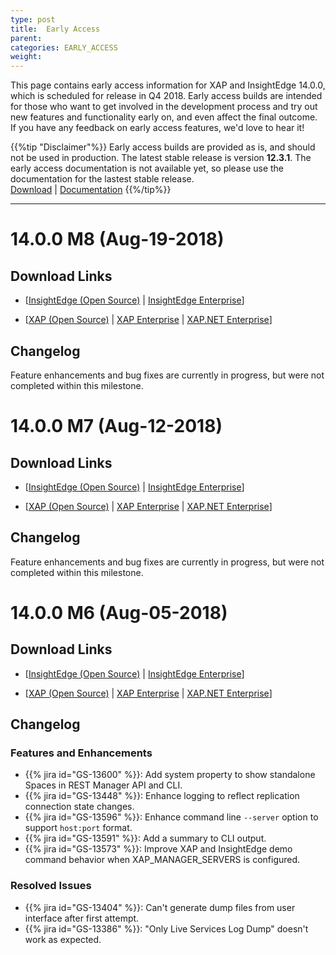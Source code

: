 ```yaml
---
type: post
title:  Early Access
parent:
categories: EARLY_ACCESS
weight:
---
```


This page contains early access information for XAP and InsightEdge 14.0.0, which is scheduled for release in Q4 2018. Early access builds are intended for those who want to get involved in the development process and try out new features and functionality early on, and even affect the final outcome. If you have any feedback on early access features, we'd love to hear it!

<!--
{{%infosign%}} If you're just getting started with version 14.0.0, we recommend reading the [What's New](/xap/12.3/rn/whats-new.html) page in the general release notes.
-->

{{%tip "Disclaimer"%}}
Early access builds are provided as is, and should not be used in production. The latest stable release is version **12.3.1**. The early access documentation is not available yet, so please use the documentation for the lastest stable release.<br>[Download](http://www.gigaspaces.com/xap-download) | [Documentation](/xap/12.3/)
{{%/tip%}}
<hr/>

# 14.0.0 M8 (Aug-19-2018)

## Download Links

* \[[InsightEdge (Open Source)](https://gigaspaces-releases-eu.s3.amazonaws.com/insightedge/14.0.0/gigaspaces-insightedge-14.0.0-m8-b19908.zip) | [InsightEdge Enterprise](https://gigaspaces-releases-eu.s3.amazonaws.com/insightedge/14.0.0/gigaspaces-insightedge-enterprise-14.0.0-m8-b19908.zip)\] 

* \[[XAP (Open Source)](https://gigaspaces-releases-eu.s3.amazonaws.com/xap/14.0.0/gigaspaces-xap-14.0.0-m8-b19908.zip) | [XAP Enterprise](https://gigaspaces-releases-eu.s3.amazonaws.com/xap/14.0.0/gigaspaces-xap-enterprise-14.0.0-m8-b19908.zip) | [XAP.NET Enterprise](https://gigaspaces-releases-eu.s3.amazonaws.com/xap/14.0.0/gigaspaces-xap.net-14.0.0-m8-b19908.msi)\]

## Changelog

Feature enhancements and bug fixes are currently in progress, but were not completed within this milestone.

# 14.0.0 M7 (Aug-12-2018)

## Download Links

* \[[InsightEdge (Open Source)](https://gigaspaces-releases-eu.s3.amazonaws.com/insightedge/14.0.0/gigaspaces-insightedge-14.0.0-m7-b19907.zip) | [InsightEdge Enterprise](https://gigaspaces-releases-eu.s3.amazonaws.com/insightedge/14.0.0/gigaspaces-insightedge-enterprise-14.0.0-m7-b19907.zip)\] 

* \[[XAP (Open Source)](https://gigaspaces-releases-eu.s3.amazonaws.com/xap/14.0.0/gigaspaces-xap-14.0.0-m7-b19907.zip) | [XAP Enterprise](https://gigaspaces-releases-eu.s3.amazonaws.com/xap/14.0.0/gigaspaces-xap-enterprise-14.0.0-m7-b19907.zip) | [XAP.NET Enterprise](https://gigaspaces-releases-eu.s3.amazonaws.com/xap/14.0.0/gigaspaces-xap.net-14.0.0-m7-b19907.msi)\]

## Changelog

Feature enhancements and bug fixes are currently in progress, but were not completed within this milestone.

# 14.0.0 M6 (Aug-05-2018)

## Download Links

* \[[InsightEdge (Open Source)](https://gigaspaces-releases-eu.s3.amazonaws.com/insightedge/14.0.0/gigaspaces-insightedge-14.0.0-m6-b19906.zip) | [InsightEdge Enterprise](https://gigaspaces-releases-eu.s3.amazonaws.com/insightedge/14.0.0/gigaspaces-insightedge-enterprise-14.0.0-m6-b19906.zip)\] 

* \[[XAP (Open Source)](https://gigaspaces-releases-eu.s3.amazonaws.com/xap/14.0.0/gigaspaces-xap-14.0.0-m6-b19906.zip) | [XAP Enterprise](https://gigaspaces-releases-eu.s3.amazonaws.com/xap/14.0.0/gigaspaces-xap-enterprise-14.0.0-m6-b19906.zip) | [XAP.NET Enterprise](https://gigaspaces-releases-eu.s3.amazonaws.com/xap/14.0.0/gigaspaces-xap.net-14.0.0-m6-b19906.msi)\]

## Changelog

### Features and Enhancements

- {{% jira id="GS-13600" %}}: Add system property to show standalone Spaces in REST Manager API and CLI.
- {{% jira id="GS-13448" %}}: Enhance logging to reflect replication connection state changes.
- {{% jira id="GS-13596" %}}: Enhance command line `--server` option to support `host:port` format.
- {{% jira id="GS-13591" %}}: Add a summary to CLI output.
- {{% jira id="GS-13573" %}}: Improve  XAP and InsightEdge demo command behavior when XAP_MANAGER_SERVERS is configured.

### Resolved Issues

- {{% jira id="GS-13404" %}}: Can't generate dump files from user interface after first attempt.
- {{% jira id="GS-13386" %}}: "Only Live Services Log Dump" doesn't work as expected.
